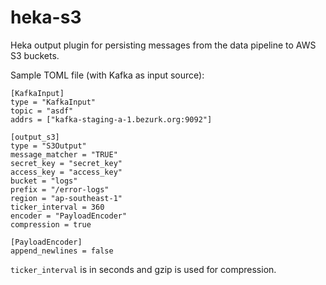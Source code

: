 # heka-s3

Heka output plugin for persisting messages from the data pipeline to AWS S3 buckets.

Sample TOML file (with Kafka as input source):

```
[KafkaInput]
type = "KafkaInput"
topic = "asdf"
addrs = ["kafka-staging-a-1.bezurk.org:9092"]

[output_s3]
type = "S3Output"
message_matcher = "TRUE"
secret_key = "secret_key"
access_key = "access_key"
bucket = "logs"
prefix = "/error-logs"
region = "ap-southeast-1"
ticker_interval = 360
encoder = "PayloadEncoder"
compression = true

[PayloadEncoder]
append_newlines = false
```
`ticker_interval` is in seconds and gzip is used for compression.
